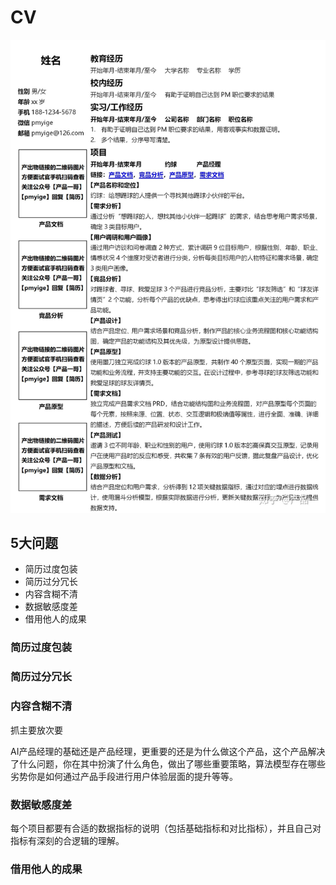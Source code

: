 # CV

![CV](../img/CV.jpg)


## 5大问题

- 简历过度包装
- 简历过分冗长
- 内容含糊不清
- 数据敏感度差
- 借用他人的成果

### 简历过度包装

### 简历过分冗长



### 内容含糊不清

抓主要放次要

AI产品经理的基础还是产品经理，更重要的还是为什么做这个产品，这个产品解决了什么问题，你在其中扮演了什么角色，做出了哪些重要策略，算法模型存在哪些劣势你是如何通过产品手段进行用户体验层面的提升等等。

### 数据敏感度差

每个项目都要有合适的数据指标的说明（包括基础指标和对比指标），并且自己对指标有深刻的合逻辑的理解。

### 借用他人的成果

[1]: http://www.woshipm.com/zhichang/4160330.html
